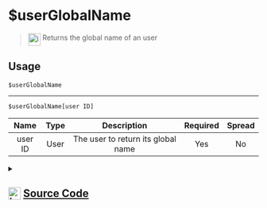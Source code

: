 # $userGlobalName
> <img align="top" src="https://upload.wikimedia.org/wikipedia/commons/thumb/e/e4/Infobox_info_icon.svg/160px-Infobox_info_icon.svg.png?20150409153300" alt="image" width="25" height="auto"> Returns the global name of an user
## Usage
```
$userGlobalName
```
---
```
$userGlobalName[user ID]
```
| Name | Type | Description | Required | Spread
| :---: | :---: | :---: | :---: | :---: |
user ID | User | The user to return its global name | Yes | No
<details>
<summary>
    
## <img align="top" src="https://cdn4.iconfinder.com/data/icons/iconsimple-logotypes/512/github-512.png" alt="image" width="25" height="auto">  [Source Code](https://github.com/tryforge/ForgeScript-V2/blob/main/src/native/userGlobalName.ts)
    
</summary>
    
```ts
import noop from "../functions/noop"
import { ArgType, NativeFunction, Return } from "../structures"

export default new NativeFunction({
    name: "$userGlobalName",
    version: "1.0.0",
    description: "Returns the global name of an user",
    unwrap: true,
    args: [
        {
            name: "user ID",
            description: "The user to return its global name",
            required: true,
            rest: false,
            type: ArgType.User
        }
    ],
    brackets: false,
    async execute(ctx, [ user ]) {
        return Return.success(
            (user ?? ctx.user)?.globalName
        )
    },
})
```
    
</details>